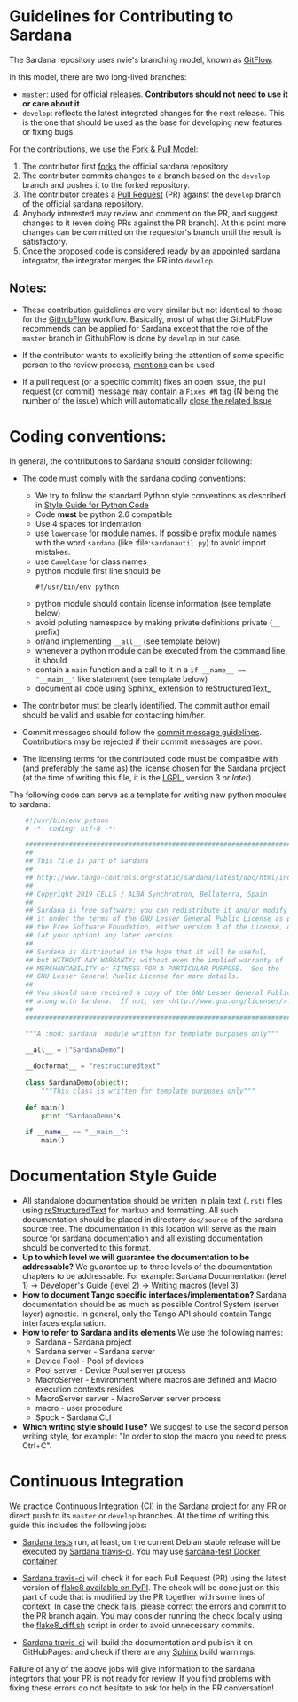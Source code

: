 # Guidelines for Contributing to Sardana

The Sardana repository uses nvie's branching model, known as [GitFlow][].

In this model, there are two long-lived branches:

- `master`: used for official releases. **Contributors should 
  not need to use it or care about it**
- `develop`: reflects the latest integrated changes for the next 
  release. This is the one that should be used as the base for 
  developing new features or fixing bugs. 

For the contributions, we use the [Fork & Pull Model][]:

1. The contributor first [forks][] the official sardana repository
2. The contributor commits changes to a branch based on the 
   `develop` branch and pushes it to the forked repository.
3. The contributor creates a [Pull Request][] (PR) against the `develop` 
   branch of the official sardana repository.
4. Anybody interested may review and comment on the PR, and 
   suggest changes to it (even doing PRs against the PR branch).
   At this point more changes can be committed on the 
   requestor's branch until the result is satisfactory.
5. Once the proposed code is considered ready by an appointed sardana 
   integrator, the integrator merges the PR into `develop`.

## Notes:
  
- These contribution guidelines are very similar but not identical to 
  those for the [GithubFlow][] workflow. Basically, most of what the 
  GitHubFlow recommends can be applied for Sardana except that the 
  role of the `master` branch in GithubFlow is done by `develop` in our 
  case. 
  
- If the contributor wants to explicitly bring the attention of some 
  specific person to the review process, [mentions][] can be used
  
- If a pull request (or a specific commit) fixes an open issue, the pull
  request (or commit) message may contain a `Fixes #N` tag (N being 
  the number of the issue) which will automatically [close the related 
  Issue][tag_issue_closing]

# Coding conventions:

In general, the contributions to Sardana should consider following:

- The code must comply with the sardana coding conventions:
  - We try to follow the standard Python style conventions as
    described in [Style Guide for Python Code](http://www.python.org/peps/pep-0008.html)
  - Code **must** be python 2.6 compatible
  - Use 4 spaces for indentation
  - use ``lowercase`` for module names. If possible prefix module names with the
    word ``sardana`` (like :file:`sardanautil.py`) to avoid import mistakes.
  - use ``CamelCase`` for class names
  - python module first line should be
    ```
    #!/usr/bin/env python
    ```
  - python module should contain license information (see template below)
  - avoid poluting namespace by making private definitions private (``__`` prefix)
  - or/and implementing ``__all__`` (see template below)
  - whenever a python module can be executed from the command line, it should 
  - contain a ``main`` function and a call to it in a ``if __name__ == "__main__"``
    like statement (see template below)
  - document all code using Sphinx_ extension to reStructuredText_

- The contributor must be clearly identified. The commit author 
  email should be valid and usable for contacting him/her.

- Commit messages  should follow the [commit message guidelines][]. 
  Contributions may be rejected if their commit messages are poor.

- The licensing terms for the contributed code must be compatible 
  with (and preferably the same as) the license chosen for the Sardana 
  project (at the time of writing this file, it is the [LGPL][], 
  version 3 *or later*).

The following code can serve as a template for writing new python modules to
sardana:

```python
    #!/usr/bin/env python
    # -*- coding: utf-8 -*-

    ##############################################################################
    ##
    ## This file is part of Sardana
    ## 
    ## http://www.tango-controls.org/static/sardana/latest/doc/html/index.html
    ##
    ## Copyright 2019 CELLS / ALBA Synchrotron, Bellaterra, Spain
    ## 
    ## Sardana is free software: you can redistribute it and/or modify
    ## it under the terms of the GNU Lesser General Public License as published by
    ## the Free Software Foundation, either version 3 of the License, or
    ## (at your option) any later version.
    ## 
    ## Sardana is distributed in the hope that it will be useful,
    ## but WITHOUT ANY WARRANTY; without even the implied warranty of
    ## MERCHANTABILITY or FITNESS FOR A PARTICULAR PURPOSE.  See the
    ## GNU Lesser General Public License for more details.
    ## 
    ## You should have received a copy of the GNU Lesser General Public License
    ## along with Sardana.  If not, see <http://www.gnu.org/licenses/>.
    ##
    ##############################################################################

    """A :mod:`sardana` module written for template purposes only"""

    __all__ = ["SardanaDemo"]
    
    __docformat__ = "restructuredtext"
    
    class SardanaDemo(object):
        """This class is written for template purposes only"""
        
    def main():
        print "SardanaDemo"s
    
    if __name__ == "__main__":
        main()
```

# Documentation Style Guide

- All standalone documentation should be written in plain text (``.rst``) files
  using [reStructuredText][] for markup and formatting. All such
  documentation should be placed in directory `doc/source` of the sardana
  source tree. The documentation in this location will serve as the main source
  for sardana documentation and all existing documentation should be converted
  to this format.
- **Up to which level we will guarantee the documentation to be addressable?** 
   We guarantee up to three levels of the documentation chapters to be addressable.
   For example: Sardana Documentation (level 1) -> Developer's Guide (level 2) -> Writing macros (level 3)
- **How to document Tango specific interfaces/implementation?**
   Sardana documentation should be as much as possible Control System (server layer) agnostic.
   In general, only the Tango API should contain Tango interfaces explanation.
- **How to refer to Sardana and its elements**
   We use the following names:
   * Sardana - Sardana project
   * Sardana server - Sardana server
   * Device Pool - Pool of devices
   * Pool server - Device Pool server process
   * MacroServer - Environment where macros are defined and Macro execution contexts resides 
   * MacroServer server - MacroServer server process
   * macro - user procedure
   * Spock - Sardana CLI
- **Which writing style should I use?**
   We suggest to use the second person writing style, for example:
   "In order to stop the macro you need to press Ctrl+C".

# Continuous Integration

We practice Continuous Integration (CI) in the Sardana project for any PR or direct
push to its `master` or `develop` branches. At the time of writing this guide this
includes the following jobs:

- [Sardana tests](https://sardana-controls.org/devel/howto_test/index.html)
  run, at least, on the current Debian stable release will be executed by [Sardana travis-ci][].
  You may use [sardana-test Docker container](https://hub.docker.com/r/reszelaz/sardana-test)

- [Sardana travis-ci][] will check it for each Pull Request (PR) using
  the latest version of [flake8 available on PyPI][]. The check
  will be done just on this part of code that is modified by the PR
  together with some lines of context.
  In case the check fails, please correct the errors and commit
  to the PR branch again. You may consider running the check locally
  using the [flake8_diff.sh][] script in order to avoid unnecessary commits.

- [Sardana travis-ci][] will build the documentation and publish it on GitHubPages:
  [](www.sardana-controls.org) and check if there are any [Sphinx][]
  build warnings.

Failure of any of the above jobs will give information to the sardana integrtors that your
PR is not ready for review. If you find problems with fixing these errors do not hesitate to ask for
help in the PR conversation!


[gitflow]: http://nvie.com/posts/a-successful-git-branching-model/
[Fork & Pull Model]: https://en.wikipedia.org/wiki/Fork_and_pull_model
[forks]: https://help.github.com/articles/fork-a-repo/
[Pull Request]: https://help.github.com/articles/creating-a-pull-request/
[commit message guidelines]: http://tbaggery.com/2008/04/19/a-note-about-git-commit-messages.html
[GitHubFlow]: https://guides.github.com/introduction/flow/index.html
[mentions]: https://github.com/blog/821-mention-somebody-they-re-notified
[tag_issue_closing]: https://help.github.com/articles/closing-issues-via-commit-messages/
[Sardana]: http://www.sardana-controls.org
[LGPL]: http://www.gnu.org/licenses/lgpl.html
[Sardana travis-ci]: https://travis-ci.org/sardana-org/sardana
[flake8_diff.sh]: https://github.com/sardana-org/sardana/blob/develop/ci/flake8_diff.sh
[flake8 available on PyPI]: https://pypi.org/project/flake8
[Sphinx]: http://www.sphinx-doc.org
[reStructuredText]: http://docutils.sourceforge.net/rst.html
